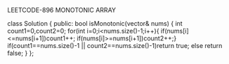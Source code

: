 LEETCODE-896
MONOTONIC ARRAY

class Solution {
public:
    bool isMonotonic(vector<int>& nums) {
        int count1=0,count2=0;
        for(int i=0;i<nums.size()-1;i++){
            if(nums[i]<=nums[i+1])count1++;
            if(nums[i]>=nums[i+1])count2++;}
        if(count1==nums.size()-1 || count2==nums.size()-1)return true;
        else return false;
    }
};

